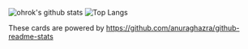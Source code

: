 ![ohrok's github stats](https://github-readme-stats.vercel.app/api?username=ohrok&count_private=true&show_icons=true&theme=solarized-light)
![Top Langs](https://github-readme-stats.vercel.app/api/top-langs/?username=ohrok&theme=solarized-light)

These cards are powered by https://github.com/anuraghazra/github-readme-stats
